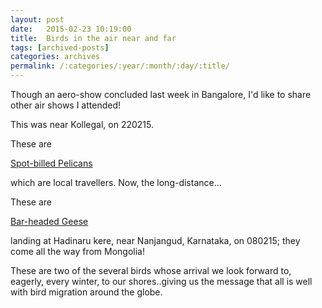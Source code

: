 ```yaml
---
layout: post
date:	2015-02-23 10:19:00
title:  Birds in the air near and far
tags: [archived-posts]
categories: archives
permalink: /:categories/:year/:month/:day/:title/
---
```

Though an aero-show concluded last week in Bangalore, I'd like to share other air shows I attended!

This was near Kollegal, on 220215.


<lj-embed id="1308"/>


These are

<a href="http://en.wikipedia.org/wiki/Spot-billed_pelican"> Spot-billed Pelicans </a>

which are local travellers. Now, the long-distance...

<lj-embed id="1309"/>


These are

<a href="http://en.wikipedia.org/wiki/Bar-headed_goose"> Bar-headed Geese </a>

landing at Hadinaru kere, near Nanjangud, Karnataka, on 080215; they come all the way 
from Mongolia!


These are two of the several birds whose arrival we look forward to, eagerly, every winter,  to our shores..giving us the message that all is well with bird migration around the globe.
